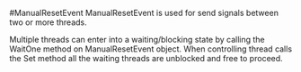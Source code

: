 #ManualResetEvent
ManualResetEvent is used for send signals between two or more threads.

Multiple threads can enter into a waiting/blocking state by calling the WaitOne method on ManualResetEvent object. 
When controlling thread calls the Set method all the waiting threads are unblocked and free to proceed.
